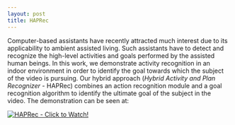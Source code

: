 ```yaml
---
layout: post
title: HAPRec
---
```


Computer-based assistants have recently attracted much interest due to its applicability to ambient assisted living. Such assistants have to detect and recognize the high-level activities and goals performed by the assisted human beings. In this work, we demonstrate activity recognition in an indoor environment in order to identify the goal towards which the subject of the video is pursuing. Our hybrid approach (*Hybrid Activity and Plan Recognizer* - HAPRec) combines an action recognition module and a goal recognition algorithm to identify the ultimate goal of the subject in the video. The demonstration can be seen at: 

[![HAPRec - Click to Watch!](https://raw.githubusercontent.com/rogergranada/rogergranada.github.io/master/images/pipeline_haprec.svg)](https://youtu.be/eb_6I6dzrEE)
